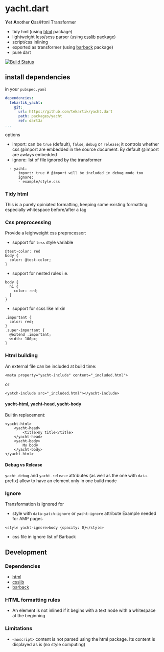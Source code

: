 # yacht.dart

**Y**et **A**nother **C**ss/**H**tml **T**ransformer

* tidy hml (using [html](https://pub.dartlang.org/packages/html) package)
* lightweight less/scss parser (using [csslib](https://pub.dartlang.org/packages/csslib) package)
* script/css inlining
* exported as transformer (using [barback](https://pub.dartlang.org/packages/barback) package)
* pure dart

[![Build Status](https://travis-ci.org/tekartik/yacht.dart.svg?branch=master)](https://travis-ci.org/tekartik/yacht.dart)

## install dependencies

in your `pubspec.yaml`

```yaml
dependencies:
  tekartik_yacht:
    git:
      url: https://github.com/tekartik/yacht.dart
      path: packages/yacht
      ref: dart3a
...
```

options
* import: can be `true` (default), `false`, `debug` or `release`; it controls whether
  css @import are embedded in the source document. By default @import are awlays embedded
* ignore: list of file ignored by the transformer

````
  - yacht:
      import: true # @import will be included in debug mode too
      ignore:
      - example/style.css
````

### Tidy html

This is a purely opiniated formatting, keeping some existing
formatting especially whitespace before/after a tag

### Css preprocessing

Provide a leighweight css preprocessor:
* support for `less` style variable
````
@test-color: red
body {
  color: @test-color;
}
````
* support for nested rules i.e.
````
body {
  h1 {
    color: red;
  }
}
````
* support for scss like mixin
````
.important {
  color: red;
}
.super-important {
  @extend .important;
  width: 100px;
}
````

### Html building

An external file can be included at build time:
````
<meta property="yacht-include" content="_included.html">
````

or

````
<yatch-include src="_included.html"></yacht-include>
````

#### yacht-html, yacht-head, yacht-body

Builtin replacement:

````
<yacht-html>
    <yacht-head>
        <title>my title</title>
    </yacht-head>
    <yacht-body>
        My body
    </yacht-body>
</yacht-html>
````

#### Debug vs Release

`yacht-debug` and `yacht-release` attributes (as well as the one with `data-` prefix)
allow to have an element only in one build mode

### Ignore

Transformation is ignored for
* style with `data-yatch-ignore` or `yacht-ignore` attribute
  Example needed for AMP pages
````
<style yacht-ignore>body {opacity: 0}</style>
````

* css file in ignore list of Barback

## Development

### Dependencies

* [html](https://pub.dartlang.org/packages/html)
* [csslib](https://pub.dartlang.org/packages/csslib)
* [barback](https://pub.dartlang.org/packages/barback)

### HTML formatting rules

* An element is not inlined if it begins with a text node with a whitespace at the beginning

### Limitations

* `<noscript>` content is not parsed using the html package. Its content is displayed as is (no style computing)